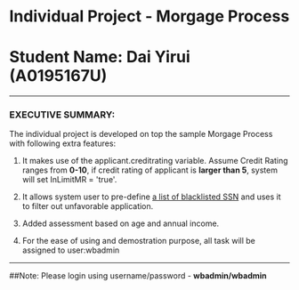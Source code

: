 ﻿# Individual Project - Morgage Process
# Student Name: Dai Yirui (A0195167U)

---
### EXECUTIVE SUMMARY:

The individual project is developed on top the sample Morgage Process with following extra features:

1. It makes use of the applicant.creditrating variable. Assume Credit Rating ranges from **0-10**, if credit rating of applicant is **larger than 5**, system will set InLimitMR = 'true'.

2. It allows system user to pre-define [a list of blacklisted SSN](https://github.com/ddgone2far/NUS_ISS_2019_JAN_MR_IND/blob/master/SSNBlackList.xlsx) and uses it to filter out unfavorable application.

3. Added assessment based on age and annual income.

4. For the ease of using and demostration purpose, all task will be assigned to user:wbadmin

---
##Note: Please login using username/password - **wbadmin/wbadmin**